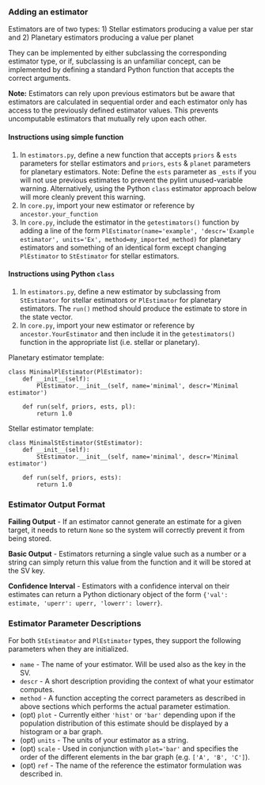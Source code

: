 ### Adding an estimator

Estimators are of two types: 1) Stellar estimators producing a value
per star and 2) Planetary estimators producing a value per planet

They can be implemented by either subclassing the corresponding estimator
type, or if, subclassing is an unfamiliar concept, can be implemented
by defining a standard Python function that accepts the correct arguments.

**Note:** Estimators can rely upon previous estimators but be aware that
estimators are calculated in sequential order and each estimator only
has access to the previously defined estimator values. This prevents uncomputable
estimators that mutually rely upon each other.


#### Instructions using simple function

1. In `estimators.py`, define a new function that accepts `priors` & `ests` parameters
for stellar estimators and `priors`, `ests` & `planet` parameters for planetary
estimators. Note: Define the `ests` parameter as `_ests` if you will not use previous estimates to prevent the pylint unused-variable warning. Alternatively, using the Python `class` estimator approach below will more cleanly prevent this warning.
2. In `core.py`, import your new estimator or reference by `ancestor.your_function`
3. In `core.py`, include the estimator in the `getestimators()` function by
adding a line of the form `PlEstimator(name='example', 'descr='Example estimator', units='Ex', method=my_imported_method)` for planetary estimators and something of
an identical form except changing `PlEstimator` to `StEstimator` for
stellar estimators.


#### Instructions using Python `class`

1. In `estimators.py`, define a new estimator by subclassing from
`StEstimator` for stellar estimators or `PlEstimator` for planetary
estimators. The `run()` method should produce the estimate to store
in the state vector.
2. In `core.py`, import your new estimator or reference by `ancestor.YourEstimator`
and then include it in
the `getestimators()` function in the appropriate list (i.e. stellar
or planetary).

Planetary estimator template:
```
class MinimalPlEstimator(PlEstimator):
    def __init__(self):
        PlEstimator.__init__(self, name='minimal', descr='Minimal estimator')

    def run(self, priors, ests, pl):
        return 1.0
```

Stellar estimator template:
```
class MinimalStEstimator(StEstimator):
    def __init__(self):
        StEstimator.__init__(self, name='minimal', descr='Minimal estimator')

    def run(self, priors, ests):
        return 1.0
```

### Estimator Output Format

**Failing Output** - If an estimator cannot generate an estimate for a given target, it needs to return `None` so the system will correctly prevent it from being stored.

**Basic Output** - Estimators returning a single value such as a number or a string can simply return this value from the function and it will be stored at the SV key.

**Confidence Interval** - Estimators with a confidence interval on their estimates can return a Python dictionary object of the form `{'val': estimate, 'uperr': uperr, 'lowerr': lowerr}`.

### Estimator Parameter Descriptions
For both `StEstimator` and `PlEstimator` types, they support the following
parameters when they are initialized.
* `name` - The name of your estimator. Will be used also as the key in the SV.
* `descr` - A short description providing the context of what your estimator computes.
* `method` - A function accepting the correct parameters as described in above sections which performs the actual parameter estimation. 
* (opt) `plot` - Currently either `'hist'` or `'bar'` depending upon if the population distribution of this estimate should be displayed by a histogram or a bar graph.
* (opt) `units` - The units of your estimator as a string.
* (opt) `scale` - Used in conjunction with `plot='bar'` and specifies the order of the different elements in the bar graph (e.g. `['A', 'B', 'C']`). 
* (opt) `ref` - The name of the reference the estimator formulation was described in.

